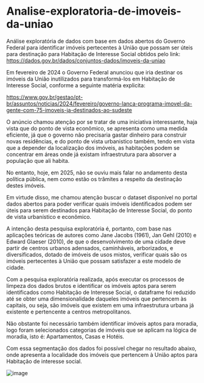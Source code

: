 # Analise-exploratoria-de-imoveis-da-uniao

Análise exploratória de dados com base em dados abertos do Governo Federal para identificar imóveis pertecentes à União que possam ser úteis para destinação para Habitação de Interesse Social obtidos pelo link: https://dados.gov.br/dados/conjuntos-dados/imoveis-da-uniao

Em fevereiro de 2024 o Governo Federal anunciou que iria destinar os imóveis da União inutilizados para transformá-los em Habitação de Interesse Social, conforme a seguinte matéria explicita:

https://www.gov.br/gestao/pt-br/assuntos/noticias/2024/fevereiro/governo-lanca-programa-imovel-da-gente-com-75-imoveis-ja-destinados-ao-sudeste

O anúncio chamou atenção por se tratar de uma iniciativa interessante, haja vista que do ponto de vista econômico, se apresenta como uma medida eficiente, já que o governo não precisaria gastar dinheiro para construir novas residências, e do ponto de vista urbanistico também, tendo em vista que a depender da localização dos imóveis, as habitações podem se concentrar em áreas onde já existam infraestrutura para absorver a população que ali habita.

No entanto, hoje, em 2025, não se ouviu mais falar no andamento desta política pública, nem como estão os trâmites a respeito da destinação destes imóveis.

Em virtude disso, me chamou atenção buscar o dataset disponível no portal dados abertos para poder verificar quais imóveis identificados podem ser úteis para serem destinados para Habitação de Interesse Social, do ponto de vista urbanístico e econômico.

A intenção desta pesquisa exploratória é, portanto, com base nas aplicações teóricas de autores como Jane Jacobs (1961), Jan Gehl (2010) e Edward Glaeser (2010), de que o desenvolvimento de uma cidade deve partir de centros urbanos adensados, caminháveis, arborizados, e diversificados, dotado de imóveis de usos mistos, verificar quais são os imóveis pertecentes à União que possam satisfazer a este modelo de cidade.

Com a pesquisa exploratória realizada, após executar os processos de limpeza dos dados brutos e identificar os imóveis aptos para serem identificados como Habitação de Interesse Social, o dataframe foi reduzido até se obter uma dimensionalidade daqueles imóveis que pertencem às capitais, ou seja, são imóveis que existem em uma infraestrutura urbana já existente e pertencente a centros metropolitanos.

Não obstante foi necessário também identificar imóveis aptos para moradia, logo foram selecionados categorias de imóveis que se aplicam na lógica de moradia, isto é: Apartamentos, Casas e Hotéis.

Com essa segmentação dos dados foi possível chegar no resultado abaixo, onde apresenta a localidade dos imóveis que pertencem à União aptos para Habitação de interesse social.

![image](https://github.com/user-attachments/assets/cd4c1c17-0874-4dc6-849c-a6e236b9ae5e)
